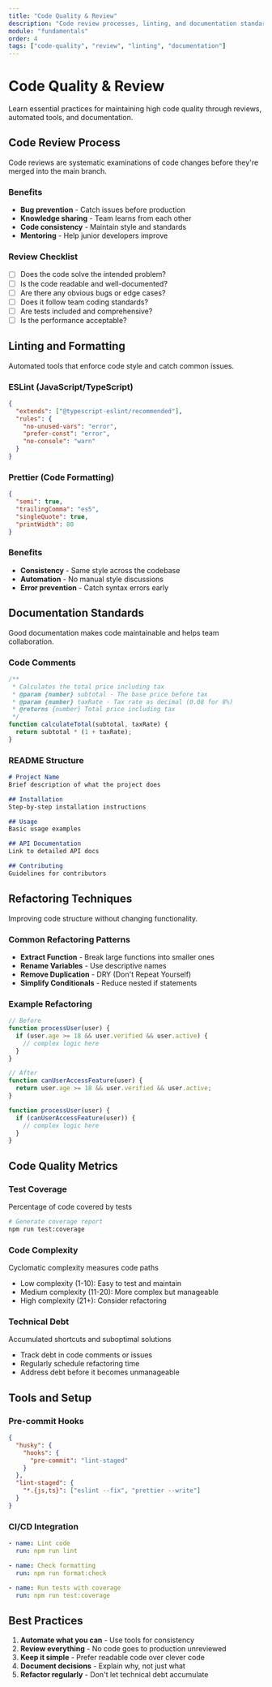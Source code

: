 ```yaml
---
title: "Code Quality & Review"
description: "Code review processes, linting, and documentation standards"
module: "fundamentals"
order: 4
tags: ["code-quality", "review", "linting", "documentation"]
---
```


# Code Quality & Review

Learn essential practices for maintaining high code quality through reviews, automated tools, and documentation.

## Code Review Process

Code reviews are systematic examinations of code changes before they're merged into the main branch.

### Benefits
- **Bug prevention** - Catch issues before production
- **Knowledge sharing** - Team learns from each other
- **Code consistency** - Maintain style and standards
- **Mentoring** - Help junior developers improve

### Review Checklist
- [ ] Does the code solve the intended problem?
- [ ] Is the code readable and well-documented?
- [ ] Are there any obvious bugs or edge cases?
- [ ] Does it follow team coding standards?
- [ ] Are tests included and comprehensive?
- [ ] Is the performance acceptable?

## Linting and Formatting

Automated tools that enforce code style and catch common issues.

### ESLint (JavaScript/TypeScript)
```json
{
  "extends": ["@typescript-eslint/recommended"],
  "rules": {
    "no-unused-vars": "error",
    "prefer-const": "error",
    "no-console": "warn"
  }
}
```

### Prettier (Code Formatting)
```json
{
  "semi": true,
  "trailingComma": "es5",
  "singleQuote": true,
  "printWidth": 80
}
```

### Benefits
- **Consistency** - Same style across the codebase
- **Automation** - No manual style discussions
- **Error prevention** - Catch syntax errors early

## Documentation Standards

Good documentation makes code maintainable and helps team collaboration.

### Code Comments
```javascript
/**
 * Calculates the total price including tax
 * @param {number} subtotal - The base price before tax
 * @param {number} taxRate - Tax rate as decimal (0.08 for 8%)
 * @returns {number} Total price including tax
 */
function calculateTotal(subtotal, taxRate) {
  return subtotal * (1 + taxRate);
}
```

### README Structure
```markdown
# Project Name
Brief description of what the project does

## Installation
Step-by-step installation instructions

## Usage
Basic usage examples

## API Documentation
Link to detailed API docs

## Contributing
Guidelines for contributors
```

## Refactoring Techniques

Improving code structure without changing functionality.

### Common Refactoring Patterns
- **Extract Function** - Break large functions into smaller ones
- **Rename Variables** - Use descriptive names
- **Remove Duplication** - DRY (Don't Repeat Yourself)
- **Simplify Conditionals** - Reduce nested if statements

### Example Refactoring
```javascript
// Before
function processUser(user) {
  if (user.age >= 18 && user.verified && user.active) {
    // complex logic here
  }
}

// After
function canUserAccessFeature(user) {
  return user.age >= 18 && user.verified && user.active;
}

function processUser(user) {
  if (canUserAccessFeature(user)) {
    // complex logic here
  }
}
```

## Code Quality Metrics

### Test Coverage
Percentage of code covered by tests
```bash
# Generate coverage report
npm run test:coverage
```

### Code Complexity
Cyclomatic complexity measures code paths
- Low complexity (1-10): Easy to test and maintain
- Medium complexity (11-20): More complex but manageable
- High complexity (21+): Consider refactoring

### Technical Debt
Accumulated shortcuts and suboptimal solutions
- Track debt in code comments or issues
- Regularly schedule refactoring time
- Address debt before it becomes unmanageable

## Tools and Setup

### Pre-commit Hooks
```json
{
  "husky": {
    "hooks": {
      "pre-commit": "lint-staged"
    }
  },
  "lint-staged": {
    "*.{js,ts}": ["eslint --fix", "prettier --write"]
  }
}
```

### CI/CD Integration
```yaml
- name: Lint code
  run: npm run lint

- name: Check formatting
  run: npm run format:check

- name: Run tests with coverage
  run: npm run test:coverage
```

## Best Practices

1. **Automate what you can** - Use tools for consistency
2. **Review everything** - No code goes to production unreviewed
3. **Keep it simple** - Prefer readable code over clever code
4. **Document decisions** - Explain why, not just what
5. **Refactor regularly** - Don't let technical debt accumulate
